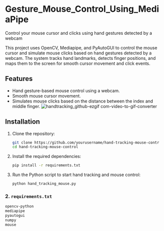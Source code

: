 # Gesture_Mouse_Control_Using_MediaPipe
Control your mouse cursor and clicks using hand gestures detected by a webcam

This project uses OpenCV, Mediapipe, and PyAutoGUI to control the mouse cursor and simulate mouse clicks based on hand gestures detected by a webcam. The system tracks hand landmarks, detects finger positions, and maps them to the screen for smooth cursor movement and click events.

## Features
- Hand gesture-based mouse control using a webcam.
- Smooth mouse cursor movement.
- Simulates mouse clicks based on the distance between the index and middle finger.
![handtracking_github-ezgif com-video-to-gif-converter](https://github.com/user-attachments/assets/b4c604c6-4fd6-47ad-b826-ab68f685887b)

## Installation
1. Clone the repository:
   ```bash
   git clone https://github.com/yourusername/hand-tracking-mouse-control.git
   cd hand-tracking-mouse-control
2. Install the required dependencies:
   ```bash
   pip install -r requirements.txt
3. Run the Python script to start hand tracking and mouse control:
   ```bash
   python hand_tracking_mouse.py
### 2. `requirements.txt`
```txt
opencv-python
mediapipe
pyautogui
numpy
mouse
